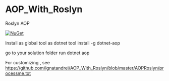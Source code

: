 # AOP_With_Roslyn
Roslyn AOP

[![NuGet](https://img.shields.io/nuget/v/dotnet-aop.svg)](https://img.shields.io/nuget/v/dotnet-aop.svg)

Install as global tool as
dotnet tool install -g dotnet-aop

go to your solution folder
run
dotnet aop

For customizing , see https://github.com/ignatandrei/AOP_With_Roslyn/blob/master/AOPRoslyn/processme.txt

